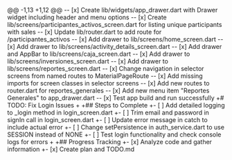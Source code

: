 @@ -1,13 +1,12 @@
-- [x] Create lib/widgets/app_drawer.dart with Drawer widget including header and menu options
-- [x] Create lib/screens/participantes_activos_screen.dart for listing unique participants with sales
-- [x] Update lib/router.dart to add route for /participantes_activos
-- [x] Add drawer to lib/screens/home_screen.dart
-- [x] Add drawer to lib/screens/activity_details_screen.dart
-- [x] Add drawer and AppBar to lib/screens/caja_screen.dart
-- [x] Add drawer to lib/screens/inversiones_screen.dart
-- [x] Add drawer to lib/screens/reportes_screen.dart
-- [x] Change navigation in selector screens from named routes to MaterialPageRoute
-- [x] Add missing imports for screen classes in selector screens
-- [x] Add new routes to router.dart for reportes_generales
-- [x] Add new menu item "Reportes Generales" to app_drawer.dart
-- [x] Test app build and run successfully
+# TODO: Fix Login Issues
+
+## Steps to Complete
+- [ ] Add detailed logging to _login method in login_screen.dart
+- [ ] Trim email and password in signIn call in login_screen.dart
+- [ ] Update error message in catch to include actual error
+- [ ] Change setPersistence in auth_service.dart to use SESSION instead of NONE
+- [ ] Test login functionality and check console logs for errors
+
+## Progress Tracking
+- [x] Analyze code and gather information
+- [x] Create plan and TODO.md